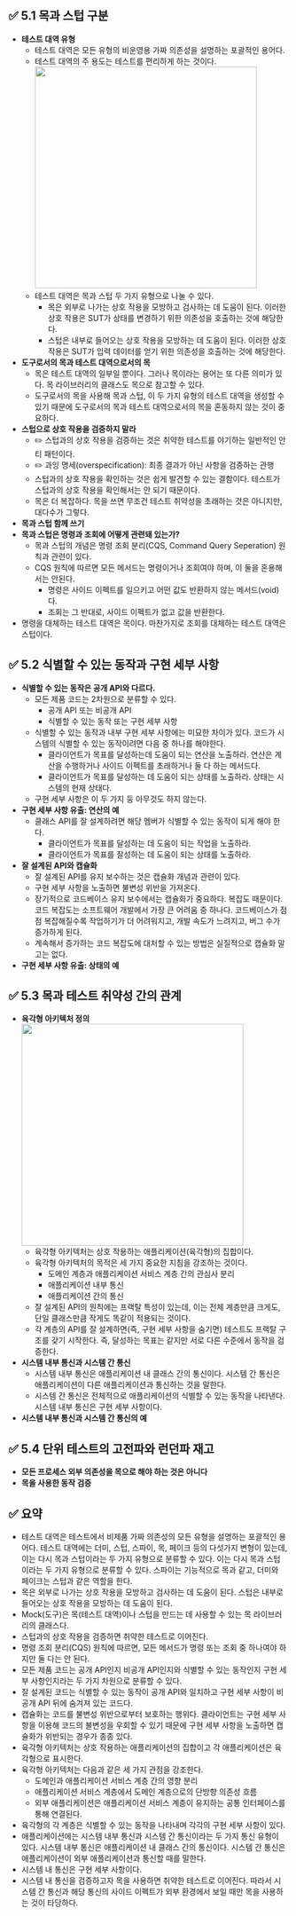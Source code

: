 ## ✅ 5.1 목과 스텁 구분
* **테스트 대역 유형**</br>
  * 테스트 대역은 모든 유형의 비운영용 가짜 의존성을 설명하는 포괄적인 용어다.
  * 테스트 대역의 주 용도는 테스트를 편리하게 하는 것이다.</br>
  <img src="https://github.com/user-attachments/assets/d418a31b-bd8b-4de5-9ffc-bde069a2a5cb" width="400"/></br>
  * 테스트 대역은 목과 스텁 두 가지 유형으로 나눌 수 있다.
    * 목은 외부로 나가는 상호 작용을 모방하고 검사하는 데 도움이 된다. 이러한 상호 작용은 SUT가 상태를 변경하기 위한 의존성을 호출하는 것에 해당한다.
    * 스텁은 내부로 들어오는 상호 작용을 모방하는 데 도움이 된다. 이러한 상호 작용은 SUT가 입력 데이터를 얻기 위한 의존성을 호출하는 것에 해당한다.
* **도구로서의 목과 테스트 대역으로서의 목**
  * 목은 테스트 대역의 일부일 뿐이다. 그러나 목이라는 용어는 또 다른 의미가 있다. 목 라이브러리의 클래스도 목으로 참고할 수 있다.
  * 도구로서의 목을 사용해 목과 스텁, 이 두 가지 유형의 테스트 대역을 생성할 수 있기 때문에 도구로서의 목과 테스트 대역으로서의 목을 혼동하지 않는 것이 중요하다.
* **스텁으로 상호 작용을 검증하지 말라**
  * ✏️ 스텁과의 상호 작용을 검증하는 것은 취약한 테스트를 야기하는 일반적인 안티 패턴이다.
  * ✏️ 과잉 명세(overspecification): 최종 결과가 아닌 사항을 검증하는 관행
  * 스텁과의 상호 작용을 확인하는 것은 쉽게 발견할 수 있는 결함이다. 테스트가 스텁과의 상호 작용을 확인해서는 안 되기 때문이다.
  * 목은 더 복잡하다. 목을 쓰면 무조건 테스트 취약성을 초래하는 것은 아니지만, 대다수가 그렇다.
* **목과 스텁 함께 쓰기**
* **목과 스텁은 명령과 조회에 어떻게 관련돼 있는가?**
  * 목과 스텁의 개념은 명령 조회 분리(CQS, Command Query Seperation) 원칙과 관련이 있다.
  * CQS 원칙에 따르면 모든 메서드는 명령이거나 조회여야 하며, 이 둘을 혼용해서는 안된다.
    * 명령은 사이드 이펙트를 일으키고 어떤 값도 반환하지 않는 메서드(void)다.
    * 조회는 그 반대로, 사이드 이펙트가 없고 값을 반환한다.
* 명령을 대체하는 테스트 대역은 목이다. 마찬가지로 조회를 대체하는 테스트 대역은 스텁이다.

## ✅ 5.2 식별할 수 있는 동작과 구현 세부 사항
* **식별할 수 있는 동작은 공개 API와 다르다.**
  * 모든 제품 코드는 2차원으로 분류할 수 있다.
    * 공개 API 또는 비공개 API
    * 식별할 수 있는 동작 또는 구현 세부 사항
  * 식별할 수 있는 동작과 내부 구현 세부 사항에는 미묘한 차이가 있다. 코드가 시스템의 식별할 수 있는 동작이려면 다음 중 하나를 해야한다.
    * 클라이언트가 목표를 달성하는데 도움이 되는 연산을 노출하라. 연산은 계산을 수행하거나 사이드 이펙트를 초래하거나 둘 다 하는 메서드다.
    * 클라이언트가 목표를 달성하는 데 도움이 되는 상태를 노출하라. 상태는 시스템의 현재 상태다.
  * 구현 세부 사항은 이 두 가지 둥 아무것도 하지 않는다.
* **구현 세부 사항 유출: 연산의 예**
  * 클래스 API를 잘 설계하려면 해당 멤버가 식별할 수 있는 동작이 되게 해야 한다.
    * 클라이언트가 목표를 달성하는 데 도움이 되는 작업을 노출하라.
    * 클라이언트가 목표를 잘성하는 데 도움이 되는 상태를 노출하라.
* **잘 설계된 API와 캡슐화**
  * 잘 설계된 API를 유지 보수하는 것은 캡슐화 개념과 관련이 있다.
  * 구현 세부 사항을 노출하면 불변성 위반을 가져온다.
  * 장기적으로 코드베이스 유지 보수에서는 캡슐화가 중요하다. 복잡도 때문이다. 코드 복잡도는 소프트웨어 개발에서 가장 큰 어려움 중 하나다. 코드베이스가 점점 복잡해질수록 작업하기가 더 어려워지고, 개발 속도가 느려지고, 버그 수가 증가하게 된다.
  * 계속해서 증가하는 코드 복잡도에 대처할 수 있는 방법은 실질적으로 캡슐화 말고는 없다.
* **구현 세부 사항 유출: 상태의 예**

## ✅ 5.3 목과 테스트 취약성 간의 관계
* **육각형 아키텍처 정의**</br>
  <img src="https://github.com/user-attachments/assets/a06826bb-4453-4c8a-8758-7a8cf0ed0e9a" width="400"/></br>
  * 육각형 아키텍처는 상호 작용하는 애플리케이션(육각형)의 집합이다.
  * 육각형 아키텍처의 목적은 세 가지 중요한 지침을 강조하는 것이다.
    * 도메인 계층과 애플리케이션 서비스 계층 간의 관심사 분리
    * 애플리케이션 내부 통신
    * 애플리케이션 간의 통신
   * 잘 설계된 API의 원칙에는 프랙탈 특성이 있는데, 이는 전체 계층만큼 크게도, 단일 클래스만큼 작게도 똑같이 적용되는 것이다.
   * 각 계층의 API를 잘 설계하면(즉, 구현 세부 사항을 숨기면) 테스트도 프랙탈 구조를 갖기 시작한다. 즉, 달성하는 목표는 같지만 서로 다른 수준에서 동작을 검증한다.
* **시스템 내부 통신과 시스템 간 통신**
  * 시스템 내부 통신은 애플리케이션 내 클래스 간의 통신이다. 시스템 간 통신은 애플리케이션이 다른 애플리케이션과 통신하는 것을 말한다.
  * 시스템 간 통신은 전체적으로 애플리케이션의 식별할 수 있는 동작을 나타낸다. 시스템 내부 통신은 구현 세부 사항이다.
* **시스템 내부 통신과 시스템 간 통신의 예**

## ✅ 5.4 단위 테스트의 고전파와 런던파 재고
* **모든 프로세스 외부 의존성을 목으로 해야 하는 것은 아니다**
* **목을 사용한 동작 검증**

## ✅ 요약
* 테스트 대역은 테스트에서 비제품 가짜 의존성의 모든 유형을 설명하는 포괄적인 용어다. 테스트 대역에는 더미, 스텁, 스파이, 목, 페이크 등의 다섯가지 변형이 있는데, 이는 다시 목과 스텁이라는 두 가지 유형으로 분류할 수 있다. 이는 다시 목과 스텁이라는 두 가지 유형으로 분류할 수 있다. 스파이는 기능적으로 목과 같고, 더미와 페이크는 스텁과 같은 역할을 한다.
* 목은 외부로 나가는 상호 작용을 모방하고 검사하는 데 도움이 된다. 스텁은 내부로 들어오는 상호 작용을 모방하는 데 도움이 된다.
* Mock(도구)은 목(테스트 대역)이나 스텁을 만드는 데 사용할 수 있는 목 라이브러리의 클래스다.
* 스텁과의 상호 작용을 검증하면 취약한 테스트로 이어진다.
* 명령 조회 분리(CQS) 원칙에 따르면, 모든 메서드가 명령 또는 조회 중 하나여야 하지만 둘 다는 안 된다.
* 모든 제품 코드는 공개 API인지 비공개 API인지와 식별할 수 있는 동작인지 구현 세부 사항인지라는 두 가지 차원으로 분류할 수 있다.
* 잘 설계된 코드는 식별할 수 있는 동작이 공개 API와 일치하고 구현 세부 사항이 비공개 API 뒤에 숨겨져 있는 코드다.
* 캡슐화는 코드를 불변성 위반으로부터 보호하는 행위다. 클라이언트는 구현 세부 사항을 이용해 코드의 불변성을 우회할 수 있기 때문에 구현 세부 사항을 노출하면 캡슐화가 위반되는 경우가 종종 있다.
* 육각형 아키텍처는 상호 작용하는 애플리케이션의 집합이고 각 애플리케이션은 육각형으로 표시한다.
* 육각형 아키텍처는 다음과 같은 세 가지 관점을 강조한다.
  * 도메인과 애플리케이션 서비스 계층 간의 영향 분리
  * 애플리케이션 서비스 계층에서 도메인 계층으로의 단방향 의존성 흐름
  * 외부 애플리케이션은 애플리케이션 서비스 계층이 유지하는 공통 인터페이스를 통해 연결된다.
* 육각형의 각 계층은 식별할 수 있는 동작을 나타내며 각각의 구현 세부 사항이 있다.
* 애플리케이션에는 시스템 내부 통신과 시스템 간 통신이라는 두 가지 통신 유형이 있다. 시스템 내부 통신은 애플리케이션 내 클래스 간의 통신이다. 시스템 간 통신은 애플리케이션이 외부 애플리케이션과 통신할 때를 말한다.
* 시스템 내 통신은 구현 세부 사항이다.
* 시스템 내 통신을 검증하고자 목을 사용하면 취약한 테스트로 이어진다. 따라서 시스템 간 통신과 해당 통신의 사이드 이펙트가 외부 환경에서 보일 때만 목을 사용하는 것이 타당하다.
